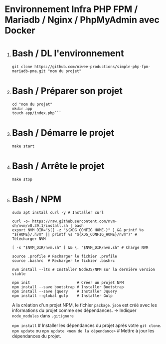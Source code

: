 # Environnement Infra PHP FPM / Mariadb / Nginx / PhpMyAdmin avec Docker

1. 
    # Bash / DL l'environnement
    ```git clone https://github.com/niwee-productions/simple-php-fpm-mariadb-pma.git "nom du projet"```

2. 
    # Bash / Préparer son projet
    ```
    cd "nom du projet"
    mkdir app
    touch app/index.php```

3. 
    # Bash / Démarre le projet
    ```make start```

4. 
    # Bash / Arrête le projet
    ```make stop```

5. 
    # Bash / NPM
    ```
    sudo apt install curl -y # Installer curl

    curl -o- https://raw.githubusercontent.com/nvm-sh/nvm/v0.39.1/install.sh | bash
    export NVM_DIR="$([ -z "${XDG_CONFIG_HOME-}" ] && printf %s "${HOME}/.nvm" || printf %s "${XDG_CONFIG_HOME}/nvm")" # Télécharger NVM

    [ -s "$NVM_DIR/nvm.sh" ] && \. "$NVM_DIR/nvm.sh" # Charge NVM 

    source .profile # Recharger le fichier .profile
    source .bashrc  # Recharger le fichier .bashrc

    nvm install --lts # Installer NodeJS/NPM sur la dernière version stable
    ```
    ```
    npm init                     # Créer un projet NPM
    npm install --save bootstrap # Installer Bootstrap
    npm install --save jquery    # Installer Jquery
    npm install --global gulp    # Installer Gulp
    ```
    A la création d'un projet NPM, le fichier `package.json` est créé avec les informations du projet comme ses dépendances.
    -> Indiquer `node_modules` dans `.gitignore`

    ``` npm install ```     # Installer les dépendances du projet après votre `git clone`.
    ``` npm update ``` ou ``` npm update <nom de la dépendance> ```   # Mettre à jour les dépendances du projet.

